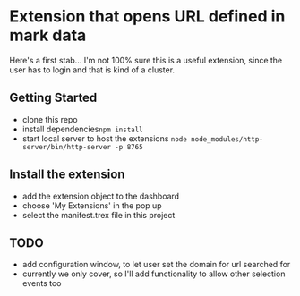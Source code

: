 # Extension that opens URL defined in mark data
Here's a first stab... I'm not 100% sure this is a useful extension, since the user has to login and that is kind of a cluster. 

## Getting Started
* clone this repo
* install dependencies```npm install```
* start local server to host the extensions ```node node_modules/http-server/bin/http-server -p 8765```

## Install the extension
* add the extension object to the dashboard 
* choose 'My Extensions' in the pop up 
* select the manifest.trex file in this project

## TODO
* add configuration window, to let user set the domain for url searched for
* currently we only cover, so I'll add functionality to allow other selection events too